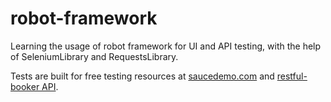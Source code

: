 # robot-framework

Learning the usage of robot framework for UI and API testing, with the help of SeleniumLibrary and RequestsLibrary.

Tests are built for free testing resources at [saucedemo.com](https://www.saucedemo.com/)
and [restful-booker API](https://restful-booker.herokuapp.com/apidoc/index.html).